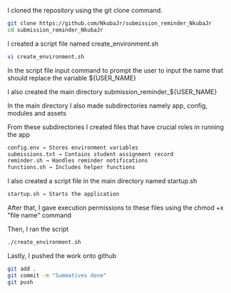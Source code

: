 I cloned the repository using the git clone command.
```bash
git clone https://github.com/NkubaJr/submission_reminder_NkubaJr
cd submission_reminder_NkubaJr
```
I created a script file named create_environment.sh
```bash
vi create_environment.sh
```
In the script file input command to prompt the user to input the name that should replace the variable ${USER_NAME}

I also created the main directory submission_reminder_${USER_NAME}

In the main directory I also made subdirectories namely app, config, modules and assets

From these subdirectories I created files that have crucial roles in running the app
```bash
config.env → Stores environment variables
submissions.txt → Contains student assignment record
reminder.sh → Handles reminder notifications
functions.sh → Includes helper functions
```
I also created a script file in the main directory named startup.sh
```bash
startup.sh → Starts the application
```
After that, I gave execution permissions to these files using the chmod +x "file name" command

Then, I ran the script
```bash
./create_environment.sh
```
Lastly, I pushed the work onto github
```bash
git add .
git commit -m "Summatives done"
git push
```
